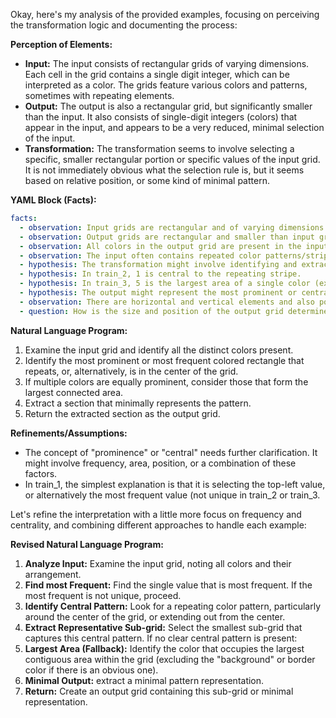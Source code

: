 Okay, here's my analysis of the provided examples, focusing on perceiving the transformation logic and documenting the process:

**Perception of Elements:**

*   **Input:** The input consists of rectangular grids of varying dimensions. Each cell in the grid contains a single digit integer, which can be interpreted as a color. The grids feature various colors and patterns, sometimes with repeating elements.
*   **Output:** The output is also a rectangular grid, but significantly smaller than the input. It also consists of single-digit integers (colors) that appear in the input, and appears to be a very reduced, minimal selection of the input.
*   **Transformation:** The transformation seems to involve selecting a specific, smaller rectangular portion or specific values of the input grid. It is not immediately obvious what the selection rule is, but it seems based on relative position, or some kind of minimal pattern.

**YAML Block (Facts):**


```yaml
facts:
  - observation: Input grids are rectangular and of varying dimensions.
  - observation: Output grids are rectangular and smaller than input grids.
  - observation: All colors in the output grid are present in the input grid.
  - observation: The input often contains repeated color patterns/stripes/other.
  - hypothesis: The transformation might involve identifying and extracting a recurring sub-pattern.
  - hypothesis: In train_2, 1 is central to the repeating stripe.
  - hypothesis: In train_3, 5 is the largest area of a single color (excluding borders).
  - hypothesis: The output might represent the most prominent or centrally located color/pattern.
  - observation: There are horizontal and vertical elements and also possible diagonals.
  - question: How is the size and position of the output grid determined?
```


**Natural Language Program:**

1.  Examine the input grid and identify all the distinct colors present.
2.  Identify the most prominent or most frequent colored rectangle that repeats, or,
    alternatively, is in the center of the grid.
3.  If multiple colors are equally prominent, consider those that form the largest connected area.
4.  Extract a section that minimally represents the pattern.
5.  Return the extracted section as the output grid.

**Refinements/Assumptions:**

*   The concept of "prominence" or "central" needs further clarification. It might involve frequency, area, position, or a combination of these factors.
*   In train\_1, the simplest explanation is that it is selecting the top-left value, or alternatively the most frequent value (not unique in train\_2 or train\_3.

Let's refine the interpretation with a little more focus on frequency and centrality, and combining different approaches to handle each example:

**Revised Natural Language Program:**

1.  **Analyze Input:** Examine the input grid, noting all colors and their arrangement.
2. **Find most Frequent:** Find the single value that is most frequent. If the most frequent is not unique, proceed.
3.  **Identify Central Pattern:** Look for a repeating color pattern, particularly around the center of the grid, or extending out from the center.
4.  **Extract Representative Sub-grid:** Select the smallest sub-grid that captures this central pattern. If no clear central pattern is present:
5.  **Largest Area (Fallback):** Identify the color that occupies the largest contiguous area within the grid (excluding the "background" or border color if there is an obvious one).
6. **Minimal Output:** extract a minimal pattern representation.
7.  **Return:** Create an output grid containing this sub-grid or minimal representation.
